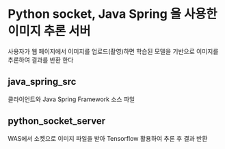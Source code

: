 Python socket, Java Spring 을 사용한 이미지 추론 서버
=====================================================
사용자가 웹 페이지에서 이미지를 업로드(촬영)하면 학습된 모델을 기반으로
이미지를 추론하여 결과를 반환 한다


java_spring_src
---------------
클라이언트와 Java Spring Framework 소스 파일


python_socket_server
--------------------
WAS에서 소켓으로 이미지 파일을 받아 Tensorflow 활용하여 추론 후 결과 반환
